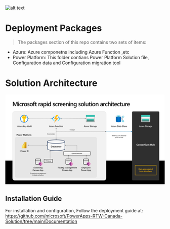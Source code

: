 ![alt text](https://store-images.s-microsoft.com/image/apps.39763.73792937-4301-4b9d-afe6-49c56a73671b.59a8c072-5293-44e2-a11d-c4e4dff9246c.3413aac0-262d-4181-813e-8f4c7feb2d1d)

# Deployment Packages

> The packages section of this repo contains two sets of items:

- Azure: Azure componetns including Azure Function ,etc
- Power Platform: This folder contians Power Platform Solution file, Configuration data and Configuration migration tool 

# Solution Architecture

![High level solution architecture](https://github.com/microsoft/PowerApps-RTW-Canada-Solution/blob/main/Documentation/media/RSC_Architecture.jpg?raw=true)


## Installation Guide

For installation and configuration, Follow the deployment guide at: https://github.com/microsoft/PowerApps-RTW-Canada-Solution/tree/main/Documentation


